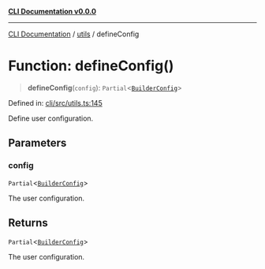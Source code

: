 [**CLI Documentation v0.0.0**](../../README.md)

***

[CLI Documentation](../../modules.md) / [utils](../README.md) / defineConfig

# Function: defineConfig()

> **defineConfig**(`config`): `Partial`\<[`BuilderConfig`](../../options/BuilderConfig/interfaces/BuilderConfig.md)\>

Defined in: [cli/src/utils.ts:145](https://github.com/stonemjs/cli/blob/9e518a2b8256b5ebc9e0e69a80ac84eb1fb59bf9/src/utils.ts#L145)

Define user configuration.

## Parameters

### config

`Partial`\<[`BuilderConfig`](../../options/BuilderConfig/interfaces/BuilderConfig.md)\>

The user configuration.

## Returns

`Partial`\<[`BuilderConfig`](../../options/BuilderConfig/interfaces/BuilderConfig.md)\>

The user configuration.
